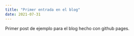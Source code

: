 ```yaml
---
title: "Primer entrada en el blog"
date: 2021-07-31
---
```


Primer post de ejemplo para el blog hecho con github pages.	

